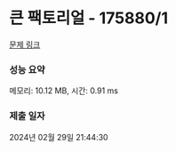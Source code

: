 # 큰 팩토리얼 - 175880/1 

[문제 링크](https://level.goorm.io/exam/175880/%ED%81%B0-%ED%8C%A9%ED%86%A0%EB%A6%AC%EC%96%BC/quiz/1) 

### 성능 요약

메모리: 10.12 MB, 시간: 0.91 ms

### 제출 일자

2024년 02월 29일 21:44:30

